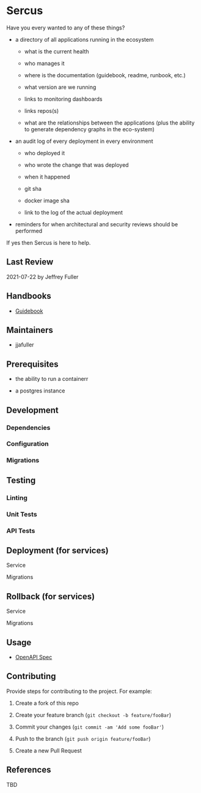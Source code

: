 # Sercus

Have you every wanted to any of these things?

- a directory of all applications running in the ecosystem
  
  - what is the current health
  
  - who manages it
  
  - where is the documentation (guidebook, readme, runbook, etc.)
  
  - what version are we running
  
  - links to monitoring dashboards
  
  - links repos(s)
  
  - what are the relationships between the applications (plus the ability to generate dependency graphs in the eco-system)

- an audit log of every deployment in every environment
  
  - who deployed it
  
  - who wrote the change that was deployed
  
  - when it happened
  
  - git sha
  
  - docker image sha
  
  - link to the log of the actual deployment

- reminders for when architectural and security reviews should be performed

If yes then Sercus is here to help.

## Last Review

2021-07-22 by Jeffrey Fuller

## Handbooks

- [Guidebook](docs/guidebook.md)

## Maintainers

* jjafuller

## Prerequisites

* the ability to run a containerr

* a postgres instance

## Development

### Dependencies

### Configuration

### Migrations

## Testing

### Linting

### Unit Tests

### API Tests

## Deployment (for services)

Service

Migrations

## Rollback (for services)

Service

Migrations

## Usage

* [OpenAPI Spec](api/openapi.yml)

## Contributing

Provide steps for contributing to the project. For example:

1. Create a fork of this repo

2. Create your feature branch (`git checkout -b feature/fooBar`)

3. Commit your changes (`git commit -am 'Add some fooBar'`)

4. Push to the branch (`git push origin feature/fooBar`)

5. Create a new Pull Request

## References

TBD